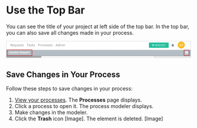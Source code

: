 # Use the Top Bar

You can see the title of your project at left side of the top bar. In the top bar, you can also save all changes made in your process.

![](../../../.gitbook/assets/pm4_thetopbar.png)

## Save Changes in Your Process

Follow these steps to save changes in your process:

1. ​[View your processes](https://processmaker.gitbook.io/processmaker-4-community/-LPblkrcFWowWJ6HZdhC/~/drafts/-LRhVZm0ddxDcGGdN5ZN/primary/designing-processes/viewing-processes/view-the-list-of-processes/view-your-processes#view-all-processes). The **Processes** page displays.
2. Click a process to open it. The process modeler displays.
3. Make changes in the modeler.
4. Click the **Trash** icon \[Image\]. The element is deleted. \[Image\]



